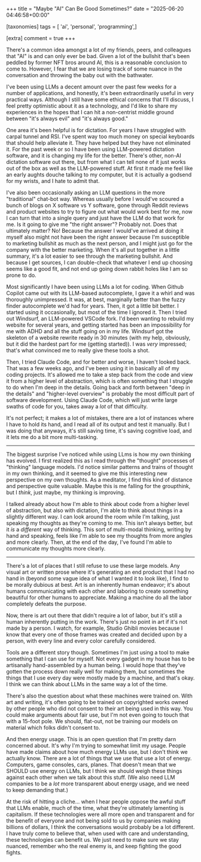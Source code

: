 +++
title = "Maybe \"AI\" Can Be Good Sometimes?"
date = "2025-06-20 04:46:58+00:00"

[taxonomies]
tags = [ 'ai', 'personal', 'programming',]

[extra]
comment = true
+++

There's a common idea amongst a lot of my friends, peers, and colleagues that "AI" is and can only ever be bad. Given a lot of the bullshit that's been peddled by former NFT bros around AI, this is a reasonable conclusion to come to. However, I fear that we are losing track of some nuance in the conversation and throwing the baby out with the bathwater.

I've been using LLMs a decent amount over the past few weeks for a number of applications, and honestly, it's been extraordinarily useful in very practical ways. Although I still have some ethical concerns that I'll discuss, I feel pretty optimistic about it as a technology, and I'd like to share my experiences in the hopes that I can hit a non-centrist middle ground between "it's always evil" and "it's always good."

One area it's been helpful is for dictation. For years I have struggled with carpal tunnel and RSI. I've spent way too much money on special keyboards that should help alleviate it. They have helped but they have not eliminated it. For the past week or so I have been using LLM-powered dictation software, and it is changing my life for the better. There's other, non-AI dictation software out there, but from what I can tell none of it just works out of the box as well as the LLM-powered stuff. At first it made me feel like an early aughts douche talking to my computer, but it is actually a godsend for my wrists, and I hate to admit that.

I've also been occasionally asking an LLM questions in the more "traditional" chat-bot way. Whereas usually before I would've scoured a bunch of blogs on X software vs Y software, gone through Reddit reviews and product websites to try to figure out what would work best for me, now I can turn that into a single query and just have the LLM do that work for me. Is it going to give me "the right answer"? Probably not. Does that ultimately matter? No! Because the answer I would've arrived at doing it myself also might not have been the right answer because I'm susceptible to marketing bullshit as much as the next person, and I might just go for the company with the better marketing. When it's all put together in a little summary, it's a lot easier to see through the marketing bullshit. And because I get sources, I can double-check that whatever I end up choosing seems like a good fit, and not end up going down rabbit holes like I am so prone to do.

Most significantly I have been using LLMs a lot for coding. When Github Copilot came out with its LLM-based autocomplete, I gave it a whirl and was thoroughly unimpressed. It was, at best, marginally better than the fuzzy finder autocomplete we'd had for years. Then, it got a little bit better. I started using it occasionally, but most of the time I ignored it. Then I tried out Windsurf, an LLM-powered VSCode fork. I'd been wanting to rebuild my website for several years, and getting started has been an impossibility for me with ADHD and all the stuff going on in my life. Windsurf got the skeleton of a website rewrite ready in 30 minutes (with my help, obviously, but it did the hardest part for me (getting started)). I was _very_ impressed; that's what convinced me to really give these tools a shot.

Then, I tried Claude Code, and for better and worse, I haven't looked back. That was a few weeks ago, and I've been using it in basically all of my coding projects. It's allowed me to take a step back from the code and view it from a higher level of abstraction, which is often something that I struggle to do when I'm deep in the details. Going back and forth between "deep in the details" and "higher-level overview" is probably the most difficult part of software development. Using Claude Code, which will just write large swaths of code for you, takes away a _lot_ of that difficulty.

It's not perfect; it makes a lot of mistakes, there are a lot of instances where I have to hold its hand, and I read all of its output and test it manually. But I was doing that anyways, it's still saving time, it's saving cognitive load, and it lets me do a bit more multi-tasking.

---

The biggest surprise I've noticed while using LLms is how my own thinking has evolved. I first realized this as I read through the "thought" processes of "thinking" language models. I'd notice similar patterns and trains of thought in my own thinking, and it seemed to give me this interesting new perspective on my own thoughts. As a meditator, I find this kind of distance and perspective quite valuable. Maybe this is me falling for the groupthink, but I _think_, just maybe, my thinking is improving. 

I talked already about how I'm able to think about code from a higher level of abstraction, but also with dictation, I'm able to think about things in a slightly different way. I can look around the room while I'm talking, just speaking my thoughts as they're coming to me. This isn't always better, but it _is_ a _different_ way of thinking. This sort of multi-modal thinking, writing by hand and speaking, feels like I'm able to see my thoughts from more angles and more clearly. Then, at the end of the day, I've found I'm able to communicate my thoughts more clearly.

---

There's a lot of places that I still refuse to use these large models. Any visual art or written prose where it's generating an end product that I had no hand in (beyond some vague idea of what I wanted it to look like), I find to be morally dubious at best. Art is an inherently human endeavor; it's about humans communicating with each other and laboring to create something beautiful for other humans to appreciate. Making a machine do all the labor completely defeats the purpose.

Now, there is art out there that didn't require a lot of labor, but it's still a human inherently putting in the work. There's just no point in art if it's not made by a person. I watch, for example, Studio Ghibli movies because I know that every one of those frames was created and decided upon by a person, with every line and every color carefully considered.

Tools are a different story though. Sometimes I'm just using a tool to make something that I can use for myself. Not every gadget in my house has to be artisanally hand-assembled by a human being. I would hope that they've gotten the process down really well for making them, but sometimes the things that I use every day were mostly made by a machine, and that's okay. I think we can think about LLMs in the same way a lot of the time.

There's also the question about what these machines were trained on. With art and writing, it's often going to be trained on copyrighted works owned by other people who did not consent to their art being used in this way. You could make arguments about fair use, but I'm not even going to touch that with a 15-foot pole. We should, flat-out, not be training our models on material which folks didn't consent to.

And then energy usage. This is an open question that I'm pretty darn concerned about. It's why I'm trying to somewhat limit my usage. People have made claims about how much energy LLMs use, but I don't think we actually know. There are a lot of things that we use that use a lot of energy. Computers, game consoles, cars, planes. That doesn't mean that we SHOULD use energy on LLMs, but I think we should weigh these things against each other when we talk about this stuff. (We also need LLM companies to be a _lot_ more transparent about energy usage, and we need to keep demanding that.)

At the risk of hitting a cliche... when I hear people oppose the awful stuff that LLMs enable, much of the time, what they're ultimately lamenting is capitalism. If these technologies were all more open and transparent and for the benefit of everyone and not being sold to us by companies making billions of dollars, I think the conversations would probably be a lot different. I have truly come to believe that, when used with care and understanding, these technologies can benefit us. We just need to make sure we stay nuanced, remember who the real enemy is, and keep fighting the good fights.
